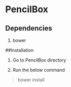 # PencilBox

## Dependencies
1. bower

##Installation

1. Go to PencilBox directory

2. Run the below command
>	bower install